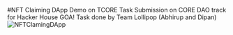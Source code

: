 #NFT Claiming DApp Demo on TCORE
Task Submission on CORE DAO track for Hacker House GOA!
Task done by Team Lollipop (Abhirup and Dipan)
![NFTClamingDApp](https://github.com/user-attachments/assets/9b414f20-7f5c-4674-b5b4-a19c64c81cd5)

